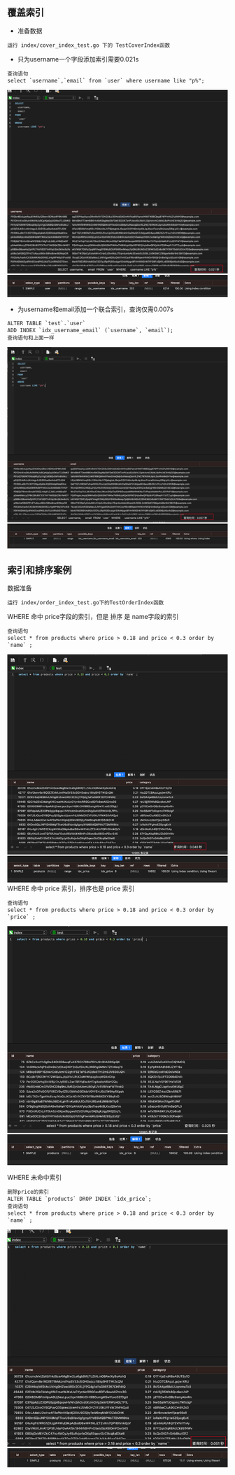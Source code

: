 ## 覆盖索引

- 准备数据
```api
运行 index/cover_index_test.go 下的 TestCoverIndex函数
```
- 只为username一个字段添加索引需要0.021s 
```api
查询语句
select `username`,`email` from `user` where username like "p%";
```

![img_1.png](img_1.png)
![img_2.png](img_2.png)
- 为username和email添加一个联合索引，查询仅需0.007s
```api
ALTER TABLE `test`.`user`
ADD INDEX `idx_username_email` (`username`, `email`);
查询语句和上面一样
```
![img_3.png](img_3.png)
![img_4.png](img_4.png)

##  索引和排序案例
数据准备
```api
运行 index/order_index_test.go下的TestOrderIndex函数
```

WHERE 命中 price字段的索引，但是 排序 是 name字段的索引
```api
查询语句
select * from products where price > 0.18 and price < 0.3 order by `name` ;
```
![img_9.png](img_9.png)
![img_10.png](img_10.png)
WHERE 命中 price 索引，排序也是 price 索引
```api
查询语句
select * from products where price > 0.18 and price < 0.3 order by `price` ;
```
![img_11.png](img_11.png)
![img_12.png](img_12.png)

WHERE 未命中索引 
```api
删除price的索引
ALTER TABLE `products` DROP INDEX `idx_price`;
查询语句
select * from products where price > 0.18 and price < 0.3 order by `name` ;
```
![img_13.png](img_13.png)
![img_14.png](img_14.png)
